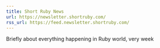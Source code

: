 ```yaml
---
title: Short Ruby News
url: https://newsletter.shortruby.com/
rss_url: https://feed.newsletter.shortruby.com/
---
```


Briefly about everything happening in Ruby world, very week
